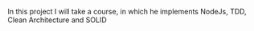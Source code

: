 In this project I will take a course, in which he implements NodeJs, TDD, Clean Architecture and SOLID